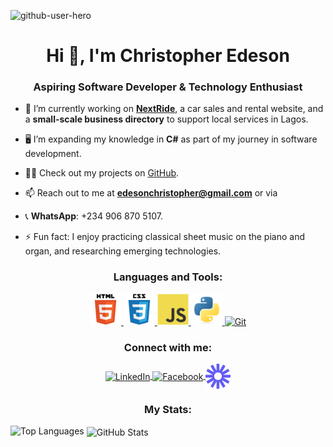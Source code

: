 ![github-user-hero](https://github.com/chrisedeson/christopher_edeson/blob/main/assets/display.jpg)

<h1 align="center">Hi 👋, I'm Christopher Edeson</h1>
<h3 align="center">Aspiring Software Developer & Technology Enthusiast</h3>

- 🚗 I’m currently working on **[NextRide](https://chrisedeson.github.io/wdd231/project/index.html)**, a car sales and rental website, and a **small-scale business directory** to support local services in Lagos.

- 🖥️ I’m expanding my knowledge in **C#** as part of my journey in software development.

- 👨‍💻 Check out my projects on [GitHub](https://github.com/chrisedeson/).

- 📫 Reach out to me at **edesonchristopher@gmail.com** or via 

- 📞 **WhatsApp**: +234 906 870 5107.

- ⚡ Fun fact: I enjoy practicing classical sheet music on the piano and organ, and researching emerging technologies.

<h3 align="center">Languages and Tools:</h3>
<p align="center">
<a href="https://www.w3.org/html/" target="_blank" rel="noreferrer">
<img src="https://raw.githubusercontent.com/devicons/devicon/master/icons/html5/html5-original-wordmark.svg" alt="HTML5" width="50" height="50"/>
</a>
<a href="https://www.w3schools.com/css/" target="_blank" rel="noreferrer">
<img src="https://raw.githubusercontent.com/devicons/devicon/master/icons/css3/css3-original-wordmark.svg" alt="CSS3" width="50" height="50"/>
</a>
<a href="https://developer.mozilla.org/en-US/docs/Web/JavaScript" target="_blank" rel="noreferrer">
<img src="https://raw.githubusercontent.com/devicons/devicon/master/icons/javascript/javascript-original.svg" alt="JavaScript" width="50" height="50"/>
</a>
<a href="https://www.python.org" target="_blank" rel="noreferrer">
<img src="https://raw.githubusercontent.com/devicons/devicon/master/icons/python/python-original.svg" alt="Python" width="50" height="50"/>
</a>
<a href="https://git-scm.com/" target="_blank" rel="noreferrer">
<img src="https://www.vectorlogo.zone/logos/git-scm/git-scm-icon.svg" alt="Git" width="50" height="50"/>
</a>
</p>

<h3 align="center">Connect with me:</h3>
<p align="center">
<a href="https://www.linkedin.com/in/christopher-edeson" target="blank">
<img align="center" src="https://raw.githubusercontent.com/rahuldkjain/github-profile-readme-generator/master/src/images/icons/Social/linked-in-alt.svg" alt="LinkedIn" height="30" width="40"/>
</a>
<a href="https://www.facebook.com/christopher.edeson" target="blank">
<img align="center" src="https://raw.githubusercontent.com/rahuldkjain/github-profile-readme-generator/master/src/images/icons/Social/facebook.svg" alt="Facebook" height="30" width="40"/>
</a>
<a href="https://www.loom.com/share/bc74fd267bf04b69bfedabfd17295708?sid=6eeddad9-62ce-4869-ba91-c11be8885592" target="blank">
<img align="center" src="assets/loom-logo.png" alt="Loom" height="40" width="40"/>
</a>
</p>


<h3 align="center">My Stats:</h3>
<p>
<img align="left" src="https://github-readme-stats.vercel.app/api/top-langs?username=chrisedeson&show_icons=true&locale=en&layout=compact" alt="Top Languages" />
</p>
<p>
&nbsp;<img align="center" src="https://github-readme-stats.vercel.app/api?username=chrisedeson&show_icons=true&locale=en" alt="GitHub Stats" />
</p>
